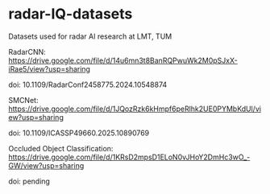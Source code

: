 # radar-IQ-datasets
Datasets used for radar AI research at LMT, TUM



RadarCNN: https://drive.google.com/file/d/14u6mn3t8BanRQPwuWk2M0pSJxX-iRae5/view?usp=sharing

doi: 10.1109/RadarConf2458775.2024.10548874


SMCNet: https://drive.google.com/file/d/1JQozRzk6kHmpf6peRlhk2UE0PYMbKdUl/view?usp=sharing

doi: 10.1109/ICASSP49660.2025.10890769


Occluded Object Classification: https://drive.google.com/file/d/1KRsD2mpsD1ELoN0vJHoY2DmHc3wO_-GW/view?usp=sharing

doi: pending
